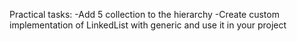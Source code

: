 Practical tasks:
-Add 5 collection to the hierarchy
-Create custom implementation of LinkedList with generic and use it in your project
